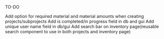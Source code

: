 TO-DO

Add option for required material and material amounts when creating projects/subprojects
Add is completed/in progress field in db and gui
Add unique user name field in db/gui
Add search bar on inventory page(reusable search component to use in both projects and inventory page)
